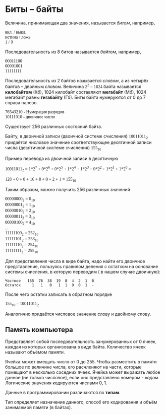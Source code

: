 Биты – байты
====================
Величина, принимающая два значения, называется _битом_, например,
<p style=" font-family:Consolas;"> 
вкл. / выкл.<br>
истина / ложь<br>
1 / 0<br>
</p>

Последовательность из 8 битов называется _байтом_, например,

<p style=" font-family:Consolas;"> 
00011100<br>
00001001<br>
11111111
</p>

Последовательность из 2 байтов называется _словом_, а из четырёх байтов – двойным словом. Величина 
<text style="font-family:Consolas;"> 
2<sup>2</sup> = 1024
</text>
байта называется __килобайтом__ (Кб), 1024 килобайт составляют __мегабайт__ (Мб), 1024 мегабайт равны __гигабайту__ (Гб).
Биты байта нумеруются от 0 до 7 справа налево. 

<p style=" font-family:Consolas;">
76543210 - Нумерация разрядов<br>
10111010 - двоичное число
</p>

Существует 256 различных состояний байта.

Байту, в двоичной записи (двоичной системе счисления) <text style="font-family:Consolas;">10011011<sub>2</sub></text> придаётся числовое значение соответствующее десятичной записи числа (десятичной системе счисления) <text style="font-family:Consolas;">155<sub>10</sub></text>

Пример перевода из двоичной записи в десятичную
<p style=" font-family:Consolas;"> 10011011<sub>2</sub> = 
1*2<sup>7</sup> + 
0*2<sup>6</sup> + 
0*2<sup>5</sup> + 
1*2<sup>4</sup> + 
1*2<sup>3</sup> + 
0*2<sup>2</sup> + 
1*2<sup>1</sup> + 
1*2<sup>0</sup> =
</p>

<p style=" font-family:Consolas;">
128 + 0 + 0 + 16 + 8 + 0 + 2 + 1 = 155<sub>10</sub>
</p>

Таким образом, можно получить 256 различных значений
<p style=" font-family:Consolas;">
00000000<sub>2</sub> = 0<sub>10</sub><br>
00000001<sub>2</sub> = 1<sub>10</sub><br>
00000010<sub>2</sub> = 2<sub>10</sub><br>
00000011<sub>2</sub> = 3<sub>10</sub><br>
00000100<sub>2</sub> = 4<sub>10</sub><br>
...<br>
11111100<sub>2</sub> = 252<sub>10</sub><br>
11111101<sub>2</sub> = 253<sub>10</sub><br>
11111110<sub>2</sub> = 254<sub>10</sub><br>
11111111<sub>2</sub> = 255<sub>10</sub><br>
</p>

Для представления числа в виде байта, надо найти его двоичное представление, пользуясь правилом деления с остатком на основание системы счисления, в которую переводим ( в нашем случае двоичную):
```
Частное	  155  76  38  19  8  4  2  1  0
Остаток	    1   1   0   1  1  0  0  1  -
```
После чего остатки записать в обратном порядке
<p style=" font-family:Consolas;">
155<sub>10</sub> = 10011011<sub>2</sub>
</p>
Аналогично придаётся числовое значение слову и двойному слову.

Память компьютера
---------------------

Представляет собой последовательность занумерованных от 0 ячеек, каждая из которых организована в виде байта. Количество ячеек называют объёмом памяти. 

Ячейка может вмещать число от 0 до 255. Чтобы разместить в памяти большое по величине числа, его расчленяют на части, которые помещают в несколько соседних ячеек. Ячейка может выражать любое данное (не только числовое), если оно представлено номером - _кодом_. Логические значения кодируются числами 0, 1.

Данные в программировании различаются по __типам__.

Тип определяет назначение данного, способ его кодирования и объём занимаемой памяти (в байтах).